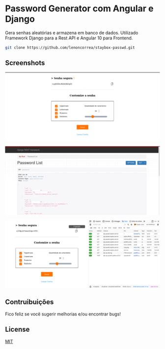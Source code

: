 # Password Generator com Angular e Django

Gera senhas aleatórias e armazena em banco de dados. Utilizado Framework Django para a Rest API e Angular 10 para Frontend.

```bash
git clone https://github.com/lenoncorrea/staybox-passwd.git
```

## Screenshots

![PASSWD](https://github.com/lenoncorrea/staybox-passwd/blob/master/screenshots/passwd.png?raw=true)

![DJANGO API](https://github.com/lenoncorrea/staybox-passwd/blob/master/screenshots/api_django.png?raw=true)

![PASSWD REQUESTS](https://github.com/lenoncorrea/staybox-passwd/blob/master/screenshots/passwd_requests.png?raw=true)


## Contruibuições
Fico feliz se você sugerir melhorias e/ou encontrar bugs!

## License
[MIT](https://github.com/lenoncorrea/staybox-passwd/blob/master/LICENSE)